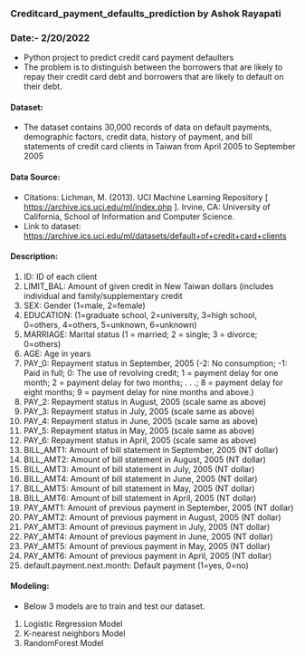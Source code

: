 ### Creditcard_payment_defaults_prediction by Ashok Rayapati
### Date:- 2/20/2022

- Python project to predict credit card payment defaulters
- The problem is to distinguish between the borrowers that are likely to repay their credit card debt and borrowers that are likely to default on their debt.

#### Dataset:
- The dataset contains 30,000 records of data on default payments, demographic factors, credit data, history of payment, and bill statements of credit card clients in Taiwan from April 2005 to September 2005

#### Data Source:
- Citations: Lichman, M. (2013). UCI Machine Learning Repository [ https://archive.ics.uci.edu/ml/index.php ]. Irvine, CA: University of California, School of Information and Computer Science. 
- Link to dataset: https://archive.ics.uci.edu/ml/datasets/default+of+credit+card+clients

#### Description:
1. ID: ID of each client
2. LIMIT_BAL: Amount of given credit in New Taiwan dollars (includes individual and family/supplementary credit
3. SEX: Gender (1=male, 2=female)
4. EDUCATION: (1=graduate school, 2=university, 3=high school, 0=others, 4=others, 5=unknown, 6=unknown)
5. MARRIAGE: Marital status (1 = married; 2 = single; 3 = divorce; 0=others)
6. AGE: Age in years
7. PAY_0: Repayment status in September, 2005 (-2: No consumption; -1: Paid in full; 0: The use of revolving credit; 1 = payment delay for one month; 2 = payment delay for two months; . . .; 8 = payment delay for eight months; 9 = payment delay for nine months and above.)
8. PAY_2: Repayment status in August, 2005 (scale same as above)
9. PAY_3: Repayment status in July, 2005 (scale same as above)
10. PAY_4: Repayment status in June, 2005 (scale same as above)
11. PAY_5: Repayment status in May, 2005 (scale same as above)
12. PAY_6: Repayment status in April, 2005 (scale same as above)
13. BILL_AMT1: Amount of bill statement in September, 2005 (NT dollar)
14. BILL_AMT2: Amount of bill statement in August, 2005 (NT dollar)
15. BILL_AMT3: Amount of bill statement in July, 2005 (NT dollar)
16. BILL_AMT4: Amount of bill statement in June, 2005 (NT dollar)
17. BILL_AMT5: Amount of bill statement in May, 2005 (NT dollar)
18. BILL_AMT6: Amount of bill statement in April, 2005 (NT dollar)
19. PAY_AMT1: Amount of previous payment in September, 2005 (NT dollar)
20. PAY_AMT2: Amount of previous payment in August, 2005 (NT dollar)
21. PAY_AMT3: Amount of previous payment in July, 2005 (NT dollar)
22. PAY_AMT4: Amount of previous payment in June, 2005 (NT dollar)
23. PAY_AMT5: Amount of previous payment in May, 2005 (NT dollar)
24. PAY_AMT6: Amount of previous payment in April, 2005 (NT dollar)
25. default.payment.next.month: Default payment (1=yes, 0=no)

#### Modeling:
- Below 3 models are to train and test our dataset.
1. Logistic Regression Model
2. K-nearest neighbors Model
3. RandomForest Model
